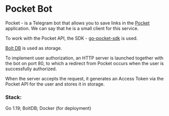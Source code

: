 # Pocket Bot

Pocket - is a Telegram bot that allows you to save links in the [Pocket](https://getpocket.com/ru/?=) application. We can say that he is a small client for this service.

To work with the Pocket API, the SDK - [go-pocket-sdk](https://github.com/zhashkevych/go-pocket-sdk) is used.

[Bolt DB](https://github.com/boltdb/bolt) is used as storage.

To implement user authorization, an HTTP server is launched together with the bot on port 80, to which a redirect from Pocket occurs when the user is successfully authorized.

When the server accepts the request, it generates an Access Token via the Pocket API for the user and stores it in storage.

### Stack: 
  Go 1.19; 
  BoltDB; 
  Docker (for deployment)
